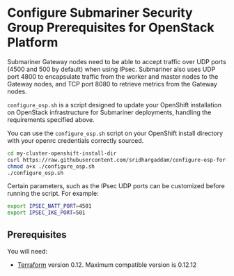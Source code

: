 # Configure Submariner Security Group Prerequisites for OpenStack Platform 

Submariner Gateway nodes need to be able to accept traffic over UDP ports (4500 and 500 by default) when using IPsec.
Submariner also uses UDP port 4800 to encapsulate traffic from the worker and master nodes to the Gateway nodes, and TCP port 8080 to
retrieve metrics from the Gateway nodes.

`configure_osp.sh` is a script designed to update your OpenShift installation on OpenStack infrastructure for Submariner deployments,
handling the requirements specified above.

You can use the `configure_osp.sh` script on your OpenShift install directory with your openrc credentials correctly sourced.

```bash
cd my-cluster-openshift-install-dir
curl https://raw.githubusercontent.com/sridhargaddam/configure-osp-for-subm/main/configure_osp.sh -L -O
chmod a+x ./configure_osp.sh
./configure_osp.sh
```

Certain parameters, such as the IPsec UDP ports can be customized before running the script. For example:

```bash
export IPSEC_NATT_PORT=4501
export IPSEC_IKE_PORT=501
```

## Prerequisites

You will need:

* [Terraform](https://releases.hashicorp.com/terraform/) version 0.12. Maximum compatible version is 0.12.12
